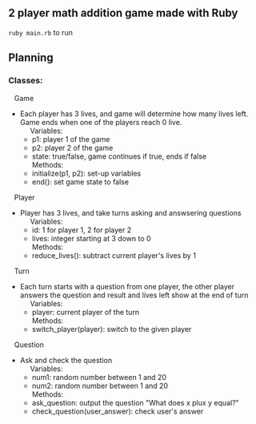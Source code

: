 ## 2 player math addition game made with Ruby

`ruby main.rb` to run 

## Planning

### Classes:
  &nbsp;&nbsp; Game
  - Each player has 3 lives, and game will determine how many lives left. Game ends when one of the players reach 0 live.
  <br />&nbsp;&nbsp;&nbsp;&nbsp; Variables:
      - p1: player 1 of the game
      - p2: player 2 of the game
      - state: true/false, game continues if true, ends if false
  <br />Methods:
      - initialize(p1, p2): set-up variables
      - end(): set game state to false

  &nbsp;&nbsp; Player
  - Player has 3 lives, and take turns asking and answsering questions
  <br />&nbsp;&nbsp;&nbsp;&nbsp; Variables:
      - id: 1 for player 1, 2 for player 2
      - lives: integer starting at 3 down to 0
  <br />Methods:
      - reduce_lives(): subtract current player's lives by 1

  &nbsp;&nbsp; Turn
  - Each turn starts with a question from one player, the other player answers the question and result and lives left show at the end of turn
  <br />&nbsp;&nbsp;&nbsp;&nbsp; Variables:
      - player: current player of the turn
  <br />Methods:
      - switch_player(player): switch to the given player

  &nbsp;&nbsp; Question
  - Ask and check the question
  <br />&nbsp;&nbsp;&nbsp;&nbsp; Variables:
    - num1: random number between 1 and 20
    - num2: random number between 1 and 20
  <br />Methods:
    - ask_question: output the question "What does x plux y equal?"
    - check_question(user_answer): check user's answer
